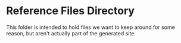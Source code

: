 # Reference Files Directory

This folder is intended to hold files we want to keep around for some reason, but aren't actually part of the generated site.